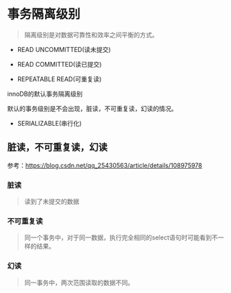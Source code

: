 # 事务隔离级别

> 隔离级别是对数据可靠性和效率之间平衡的方式。

* READ UNCOMMITTED(读未提交)

* READ COMMITTED(读已提交)

*  REPEATABLE READ(可重复读)

  innoDB的默认事务隔离级别

  默认的事务级别是不会出现，脏读，不可重复读，幻读的情况。

* SERIALIZABLE(串行化)

## 脏读，不可重复读，幻读

参考：https://blog.csdn.net/qq_25430563/article/details/108975978

### 脏读

> 读到了未提交的数据

### 不可重复读

> 同一个事务中，对于同一数据，执行完全相同的select语句时可能看到不一样的结果。

### 幻读

> 同一事务中，两次范围读取的数据不同。

